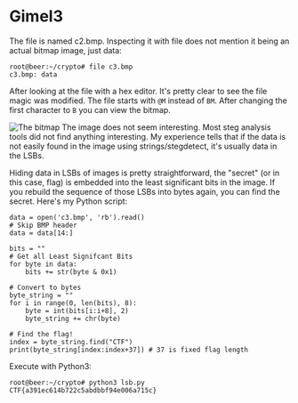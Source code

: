 
# Gimel3
The file is named c2.bmp. Inspecting it with file does not mention it being an actual bitmap image, just data:

    root@beer:~/crypto# file c3.bmp
	c3.bmp: data

After looking at the file with a hex editor. It's pretty clear to see the file magic was modified. The file starts with `@M` instead of `BM`. After changing the first character to `B` you can view the bitmap.

![The bitmap](https://i.imgur.com/ukk5NUo.png)
The image does not seem interesting. Most steg analysis tools did not find anything interesting. My experience tells that if the data is not easily found in the image using strings/stegdetect, it's usually data in the LSBs.

Hiding data in LSBs of images is pretty straightforward, the "secret" (or in this case, flag) is embedded into the least significant bits in the image. If you rebuild the sequence of those LSBs into bytes again, you can find the secret. Here's my Python script:

    data = open('c3.bmp', 'rb').read()
	# Skip BMP header
	data = data[14:]

	bits = ""
	# Get all Least Signifcant Bits
	for byte in data:
	    bits += str(byte & 0x1)

	# Convert to bytes
	byte_string = ""
	for i in range(0, len(bits), 8):
	    byte = int(bits[i:i+8], 2)
	    byte_string += chr(byte)

	# Find the flag!
	index = byte_string.find("CTF")
	print(byte_string[index:index+37]) # 37 is fixed flag length

Execute with Python3:

    root@beer:~/crypto# python3 lsb.py
	CTF{a391ec614b722c5abdbbf94e006a715c}

